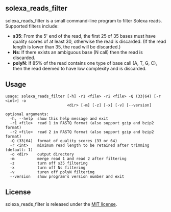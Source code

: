 ## solexa\_reads\_filter

solexa\_reads\_filter is a small command-line program to filter Solexa reads. Supported filters include:

* **s35**: From the 5' end of the read, the first 25 of 35 bases must have quality scores of at least 30, otherwise the read is discarded. (If the read length is lower than 35, the read will be discarded.)
* **Ns**: If there exists an ambiguous base (N call) then the read is discarded.
* **polyN**: If 85% of the read contains one type of base call (A, T, G, C), then the read deemed to have low complexity and is discarded.

## Usage

```
usage: solexa_reads_filter [-h] -r1 <file> -r2 <file> -Q (33|64) [-r <int>] -o
                           <dir> [-m] [-z] [-x] [-v] [--version]
                           
optional arguments:
  -h, --help  show this help message and exit
  -r1 <file>  read 1 in FASTQ format (also support gzip and bzip2 format)
  -r2 <file>  read 2 in FASTQ format (also support gzip and bzip2 format)
  -Q (33|64)  format of quality scores (33 or 64)
  -r <int>    minimum read length to be retained after trimming (default: 1)
  -o <dir>    output directory
  -m          merge read 1 and read 2 after filtering
  -z          turn off s35 filtering
  -x          turn off Ns filtering
  -v          turen off polyN filtering
  --version   show program's version number and exit
```

## License

solexa\_reads\_filter is released under the [MIT license](http://www.opensource.org/licenses/MIT).
